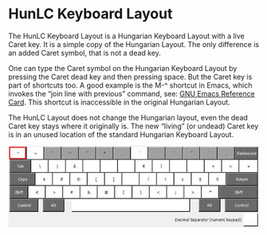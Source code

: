 # HunLC Keyboard Layout

The HunLC Keyboard Layout is a Hungarian Keyboard Layout with a live
Caret key. It is a simple copy of the Hungarian Layout. The only
difference is an added Caret symbol, that is not a dead key.

One can type the Caret symbol on the Hungarian Keyboard Layout by
pressing the Caret dead key and then pressing space. But the Caret key
is part of shortcuts too. A good example is the M-^ shortcut in Emacs,
which invokes the “join line with previous” command, see:
[GNU Emacs Reference Card](https://www.gnu.org/software/emacs/refcards/pdf/refcard.pdf).
This shortcut is inaccessible in the original Hungarian Layout.

The HunLC Layout does not change the Hungarian layout, even the dead
Caret key stays where it originally is. The new “living” (or undead)
Caret key is in an unused location of the standard Hungarian Keyboard
Layout.

![The AltGr layer of the new layout](HunLCAltGr.jpg)
